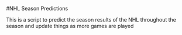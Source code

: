 #NHL Season Predictions

This is a script to predict the season results of the NHL throughout the season and update
things as more games are played
